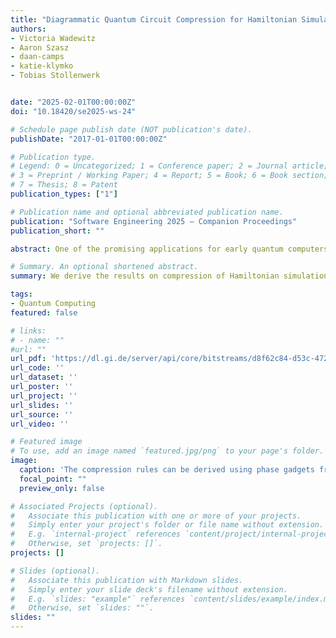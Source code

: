 ```yaml
---
title: "Diagrammatic Quantum Circuit Compression for Hamiltonian Simulation"
authors:
- Victoria Wadewitz
- Aaron Szasz
- daan-camps
- katie-klymko
- Tobias Stollenwerk


date: "2025-02-01T00:00:00Z"
doi: "10.18420/se2025-ws-24"

# Schedule page publish date (NOT publication's date).
publishDate: "2017-01-01T00:00:00Z"

# Publication type.
# Legend: 0 = Uncategorized; 1 = Conference paper; 2 = Journal article;
# 3 = Preprint / Working Paper; 4 = Report; 5 = Book; 6 = Book section;
# 7 = Thesis; 8 = Patent
publication_types: ["1"]

# Publication name and optional abbreviated publication name.
publication: "Software Engineering 2025 – Companion Proceedings"
publication_short: ""

abstract: One of the promising applications for early quantum computers is the simulation of of dynamical quantum systems. Due to the limited coherence time of such devices, the depth-compression of quantum circuits is crucial to facilitate useful results. It has been shown that certain quantum models can even be compressed to constant depth, meaning it is only linearly dependent on the number of qubits, but independent of the simulation time and the number of Trotter steps. This has been done by extracting the circuit structure derived from the model characteristics via Hamiltonian simulation. Based on these results, we present a diagrammatic approach to circuit compression utilizing a powerful technique for reasoning about quantum circuits called ZX-calculus. We demonstrate our approach by deriving constant-depth circuit compressions for quantum models known to be constant-depth, as well as novel models previously unstudied. Our method could serve as a first step toward the development of more advanced circuit compression methods, that could be employed to enable Hamiltonian simulation of a larger variety of quantum models, and beyond.

# Summary. An optional shortened abstract.
summary: We derive the results on compression of Hamiltonian simulation circuits using ZX-calculus.

tags:
- Quantum Computing
featured: false

# links:
# - name: ""
#url: ""
url_pdf: 'https://dl.gi.de/server/api/core/bitstreams/d8f62c84-d53c-4726-9d69-9a47635d6657/content'
url_code: ''
url_dataset: ''
url_poster: ''
url_project: ''
url_slides: ''
url_source: ''
url_video: ''

# Featured image
# To use, add an image named `featured.jpg/png` to your page's folder. 
image:
  caption: 'The compression rules can be derived using phase gadgets from ZX-calculus.'
  focal_point: ""
  preview_only: false

# Associated Projects (optional).
#   Associate this publication with one or more of your projects.
#   Simply enter your project's folder or file name without extension.
#   E.g. `internal-project` references `content/project/internal-project/index.md`.
#   Otherwise, set `projects: []`.
projects: []

# Slides (optional).
#   Associate this publication with Markdown slides.
#   Simply enter your slide deck's filename without extension.
#   E.g. `slides: "example"` references `content/slides/example/index.md`.
#   Otherwise, set `slides: ""`.
slides: ""
---
```

